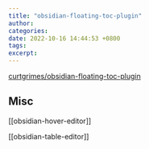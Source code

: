 ```yaml
---
title: "obsidian-floating-toc-plugin"
author: 
categories: 
date: 2022-10-16 14:44:53 +0800
tags: 
excerpt: 
---
```



[curtgrimes/obsidian-floating-toc-plugin](https://github.com/curtgrimes/obsidian-floating-toc-plugin)








## Misc

[[obsidian-hover-editor]]

[[obsidian-table-editor]]

